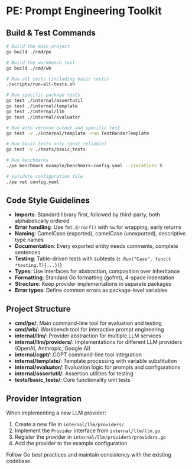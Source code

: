 # PE: Prompt Engineering Toolkit

## Build & Test Commands
```bash
# Build the main project
go build ./cmd/pe

# Build the workbench tool
go build ./cmd/wb

# Run all tests (including basic tests)
./scripts/run-all-tests.sh

# Run specific package tests
go test ./internal/assertutil
go test ./internal/template
go test ./internal/llm
go test ./internal/evaluator

# Run with verbose output and specific test
go test -v ./internal/template -run TestRenderTemplate

# Run basic tests only (most reliable)
go test -v ./tests/basic_tests

# Run benchmarks
./pe benchmark example/benchmark-config.yaml --iterations 5

# Validate configuration file
./pe vet config.yaml
```

## Code Style Guidelines
- **Imports**: Standard library first, followed by third-party, both alphabetically ordered
- **Error handling**: Use `fmt.Errorf()` with `%w` for wrapping, early returns
- **Naming**: CamelCase (exported), camelCase (unexported), descriptive type names
- **Documentation**: Every exported entity needs comments, complete sentences
- **Testing**: Table-driven tests with subtests (`t.Run("Case", func(t *testing.T){...})`)
- **Types**: Use interfaces for abstraction, composition over inheritance
- **Formatting**: Standard Go formatting (gofmt), 4-space indentation
- **Structure**: Keep provider implementations in separate packages
- **Error types**: Define common errors as package-level variables

## Project Structure
- **cmd/pe/**: Main command-line tool for evaluation and testing
- **cmd/wb/**: Workbench tool for interactive prompt engineering
- **internal/llm/**: Provider abstraction for multiple LLM services
- **internal/llm/providers/**: Implementations for different LLM providers (OpenAI, Anthropic, Google AI)
- **internal/cgpt/**: CGPT command-line tool integration
- **internal/template/**: Template processing with variable substitution
- **internal/evaluator/**: Evaluation logic for prompts and configurations
- **internal/assertutil/**: Assertion utilities for testing
- **tests/basic_tests/**: Core functionality unit tests

## Provider Integration
When implementing a new LLM provider:
1. Create a new file in `internal/llm/providers/`
2. Implement the `Provider` interface from `internal/llm/llm.go`
3. Register the provider in `internal/llm/providers/providers.go`
4. Add the provider to the example configuration

Follow Go best practices and maintain consistency with the existing codebase.